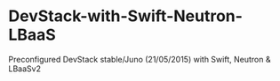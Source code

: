 # DevStack-with-Swift-Neutron-LBaaS
Preconfigured DevStack stable/Juno (21/05/2015) with Swift, Neutron &amp; LBaaSv2

